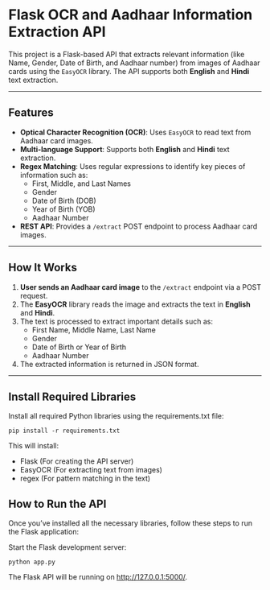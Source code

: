 # Flask OCR and Aadhaar Information Extraction API

This project is a Flask-based API that extracts relevant information (like Name, Gender, Date of Birth, and Aadhaar number) from images of Aadhaar cards using the `EasyOCR` library. The API supports both **English** and **Hindi** text extraction.

---

## Features

- **Optical Character Recognition (OCR)**: Uses `EasyOCR` to read text from Aadhaar card images.
- **Multi-language Support**: Supports both **English** and **Hindi** text extraction.
- **Regex Matching**: Uses regular expressions to identify key pieces of information such as:
  - First, Middle, and Last Names
  - Gender
  - Date of Birth (DOB)
  - Year of Birth (YOB)
  - Aadhaar Number
- **REST API**: Provides a `/extract` POST endpoint to process Aadhaar card images.

---

## How It Works

1. **User sends an Aadhaar card image** to the `/extract` endpoint via a POST request.
2. The **EasyOCR** library reads the image and extracts the text in **English** and **Hindi**.
3. The text is processed to extract important details such as:
   - First Name, Middle Name, Last Name
   - Gender
   - Date of Birth or Year of Birth
   - Aadhaar Number
4. The extracted information is returned in JSON format.

---

## Install Required Libraries
Install all required Python libraries using the requirements.txt file:


`pip install -r requirements.txt`

This will install:

 - Flask (For creating the API server)
 - EasyOCR (For extracting text from images)
 - regex (For pattern matching in the text)

## How to Run the API
Once you’ve installed all the necessary libraries, follow these steps to run the Flask application:

Start the Flask development server:

`python app.py`

The Flask API will be running on http://127.0.0.1:5000/.
